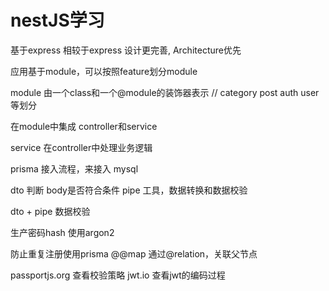 # nestJS学习

基于express
相较于express 设计更完善, Architecture优先

应用基于module，可以按照feature划分module

module 由一个class和一个@module的装饰器表示
// category post auth user等划分

在module中集成 controller和service

service 在controller中处理业务逻辑

prisma 接入流程，来接入 mysql 

dto 判断 body是否符合条件
pipe 工具，数据转换和数据校验

dto + pipe 数据校验

生产密码hash 使用argon2

防止重复注册使用prisma @@map  通过@relation，关联父节点

passportjs.org 查看校验策略
jwt.io 查看jwt的编码过程
